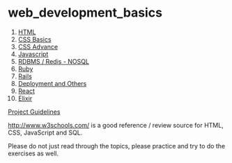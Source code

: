 # web_development_basics

1. <a href="/html">HTML</a>
2. <a href="/css-basic">CSS Basics</a>
3. <a href="/css-advance">CSS Advance</a>
4. <a href="/javascript">Javascript</a>
5. <a href="/rdbms-redis">RDBMS / Redis - NOSQL</a>
6. <a href="/ruby">Ruby</a>
7. <a href="/rails">Rails</a>
8. <a href="/deployment-and-others">Deployment and Others</a>
9. <a href="/react">React</a>
10. <a href="/elixir">Elixir</a>

<a href="/project_guideline.md">Project Guidelines</a>

http://www.w3schools.com/ is a good reference / review source for HTML, CSS, JavaScript and SQL.

Please do not just read through the topics, please practice and try to do the exercises as well.
